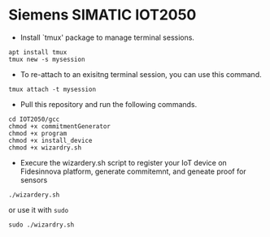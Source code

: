 # Siemens SIMATIC IOT2050
- Install `tmux' package to manage terminal sessions.
```
apt install tmux
tmux new -s mysession
```
- To re-attach to an exisitng terminal session, you can use this command.
```
tmux attach -t mysession
```
- Pull this repository and run the following commands.
```
cd IOT2050/gcc
chmod +x commitmentGenerator
chmod +x program
chmod +x install_device
chmod +x wizardry.sh
```
- Execure the wizardery.sh script to register your IoT device on Fidesinnova platform, generate commitemnt, and geneate proof for sensors
```
./wizardery.sh
```
or use it with `sudo`
```
sudo ./wizardry.sh
```
